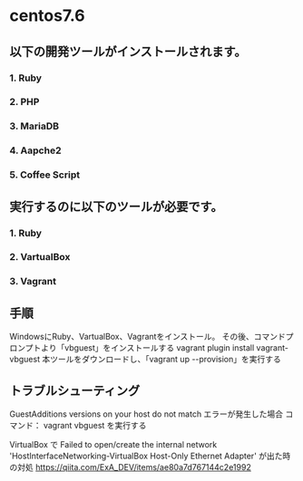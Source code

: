 # centos7.6 
## 以下の開発ツールがインストールされます。
### 1. Ruby
### 2. PHP
### 3. MariaDB
### 4. Aapche2
### 5. Coffee Script

## 実行するのに以下のツールが必要です。
### 1. Ruby
### 2. VartualBox
### 3. Vagrant

## 手順
WindowsにRuby、VartualBox、Vagrantをインストール。
その後、コマンドプロンプトより「vbguest」をインストールする
vagrant plugin install vagrant-vbguest
本ツールをダウンロードし、「vagrant up --provision」を実行する


## トラブルシューティング
GuestAdditions versions on your host do not match エラーが発生した場合
コマンド： vagrant vbguest
を実行する


VirtualBox で Failed to open/create the internal network 'HostInterfaceNetworking-VirtualBox Host-Only Ethernet Adapter' が出た時の対処
https://qiita.com/ExA_DEV/items/ae80a7d767144c2e1992
